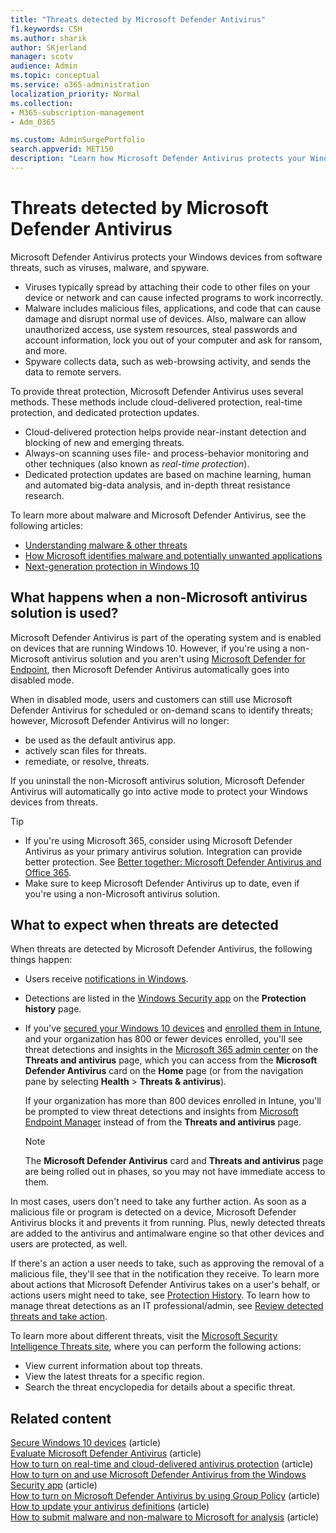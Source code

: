 ```yaml
---
title: "Threats detected by Microsoft Defender Antivirus"
f1.keywords: CSH
ms.author: sharik
author: SKjerland
manager: scotv
audience: Admin
ms.topic: conceptual 
ms.service: o365-administration
localization_priority: Normal
ms.collection:
- M365-subscription-management 
- Adm_O365

ms.custom: AdminSurgePortfolio
search.appverid: MET150
description: "Learn how Microsoft Defender Antivirus protects your Windows devices from software threats, such as viruses, malware, and spyware."
---
```


# Threats detected by Microsoft Defender Antivirus

Microsoft Defender Antivirus protects your Windows devices from software threats, such as viruses, malware, and spyware.

- Viruses typically spread by attaching their code to other files on your device or network and can cause infected programs to work incorrectly.
- Malware includes malicious files, applications, and code that can cause damage and disrupt normal use of devices. Also, malware can allow unauthorized access, use system resources, steal passwords and account information, lock you out of your computer and ask for ransom, and more.
- Spyware collects data, such as web-browsing activity, and sends the data to remote servers.
 
To provide threat protection, Microsoft Defender Antivirus uses several methods. These methods include cloud-delivered protection, real-time protection, and dedicated protection updates.

- Cloud-delivered protection helps provide near-instant detection and blocking of new and emerging threats.
- Always-on scanning uses file- and process-behavior monitoring and other techniques (also known as *real-time protection*).
- Dedicated protection updates are based on machine learning, human and automated big-data analysis, and in-depth threat resistance research. 

To learn more about malware and Microsoft Defender Antivirus, see the following articles: 

- [Understanding malware & other threats](/windows/security/threat-protection/intelligence/understanding-malware)
- [How Microsoft identifies malware and potentially unwanted applications](/windows/security/threat-protection/intelligence/criteria)
- [Next-generation protection in Windows 10](/windows/security/threat-protection/microsoft-defender-antivirus/microsoft-defender-antivirus-in-windows-10)

## What happens when a non-Microsoft antivirus solution is used? 

Microsoft Defender Antivirus is part of the operating system and is enabled on devices that are running Windows 10. However, if you're using a non-Microsoft antivirus solution and you aren't using [Microsoft Defender for Endpoint](/windows/security/threat-protection/microsoft-defender-atp/microsoft-defender-advanced-threat-protection), then Microsoft Defender Antivirus automatically goes into disabled mode.  

When in disabled mode, users and customers can still use Microsoft Defender Antivirus for scheduled or on-demand scans to identify threats; however, Microsoft Defender Antivirus will no longer:

- be used as the default antivirus app.
- actively scan files for threats.
- remediate, or resolve, threats.

If you uninstall the non-Microsoft antivirus solution, Microsoft Defender Antivirus will automatically go into active mode to protect your Windows devices from threats.

> [!TIP]
> - If you're using Microsoft 365, consider using Microsoft Defender Antivirus as your primary antivirus solution. Integration can provide better protection. See [Better together: Microsoft Defender Antivirus and Office 365](/windows/security/threat-protection/microsoft-defender-antivirus/office-365-microsoft-defender-antivirus).
> - Make sure to keep Microsoft Defender Antivirus up to date, even if you're using a non-Microsoft antivirus solution.

## What to expect when threats are detected

When threats are detected by Microsoft Defender Antivirus, the following things happen:

- Users receive [notifications in Windows](https://support.microsoft.com/windows/8942c744-6198-fe56-4639-34320cf9444e). 
- Detections are listed in the [Windows Security app](/windows/security/threat-protection/windows-defender-security-center/windows-defender-security-center) on the **Protection history** page.  
- If you've [secured your Windows 10 devices](../setup/secure-win-10-pcs.md) and [enrolled them in Intune](/mem/intune/enrollment/windows-enrollment-methods), and your organization has 800 or fewer devices enrolled, you'll see threat detections and insights in the <a href="https://go.microsoft.com/fwlink/p/?linkid=2024339" target="_blank">Microsoft 365 admin center</a> on the **Threats and antivirus** page, which you can access from the **Microsoft Defender Antivirus** card on the **Home** page (or from the navigation pane by selecting **Health** > **Threats & antivirus**).

    If your organization has more than 800 devices enrolled in Intune, you'll be prompted to view threat detections and insights from [Microsoft Endpoint Manager](/mem/endpoint-manager-overview) instead of from the **Threats and antivirus** page.
 
    > [!NOTE]
    > The **Microsoft Defender Antivirus** card and **Threats and antivirus** page are being rolled out in phases, so you may not have immediate access to them.

In most cases, users don't need to take any further action. As soon as a malicious file or program is detected on a device, Microsoft Defender Antivirus blocks it and prevents it from running. Plus, newly detected threats are added to the antivirus and antimalware engine so that other devices and users are protected, as well.  

If there's an action a user needs to take, such as approving the removal of a malicious file, they'll see that in the notification they receive. To learn more about actions that Microsoft Defender Antivirus takes on a user's behalf, or actions users might need to take, see [Protection History](https://support.microsoft.com/office/f1e5fd95-09b4-46d1-b8c7-1059a1e09708). To learn how to manage threat detections as an IT professional/admin, see [Review detected threats and take action](review-threats-take-action.md).

To learn more about different threats, visit the <a href="https://www.microsoft.com/wdsi/threats" target="_blank">Microsoft Security Intelligence Threats site</a>, where you can perform the following actions: 

- View current information about top threats.
- View the latest threats for a specific region.
- Search the threat encyclopedia for details about a specific threat.

## Related content

[Secure Windows 10 devices](/misc/secure-windows-10-devices.md) (article)\
[Evaluate Microsoft Defender Antivirus](/windows/security/threat-protection/microsoft-defender-antivirus/evaluate-microsoft-defender-antivirus) (article)\
[How to turn on real-time and cloud-delivered antivirus protection](/mem/intune/user-help/turn-on-defender-windows#turn-on-real-time-and-cloud-delivered-protection) (article)\
[How to turn on and use Microsoft Defender Antivirus from the Windows Security app](/windows/security/threat-protection/microsoft-defender-antivirus/microsoft-defender-security-center-antivirus) (article)\
[How to turn on Microsoft Defender Antivirus by using Group Policy](/mem/intune/user-help/turn-on-defender-windows#turn-on-windows-defender) (article)\
[How to update your antivirus definitions](/mem/intune/user-help/turn-on-defender-windows#update-your-antivirus-definitions) (article)\
[How to submit malware and non-malware to Microsoft for analysis](/microsoft-365/security/office-365-security/submitting-malware-and-non-malware-to-microsoft-for-analysis) (article)
